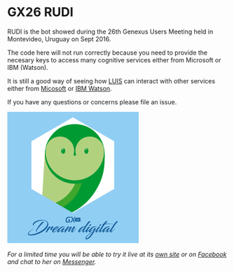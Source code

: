 # GX26 RUDI

RUDI is the bot showed during the 26th Genexus Users Meeting held in Montevideo, Uruguay on Sept 2016.

The code here will not run correctly because you need to provide the necesary keys to access many cognitive services either from Microsoft or IBM (Watson).

It is still a good way of seeing how [LUIS](luis.ai/) can interact with other services either from [Micosoft](https://www.microsoft.com/cognitive-services) or [IBM Watson](http://www.ibm.com/watson/).

If you have any questions or concerns please file an issue.

<img src="res//RUDIGX26.png" alt="GX26 RUDI" height="300">

_For a limited time you will be able to try it live at its [own site](http://gxrudi.azurewebsites.net/) or on [Facebook](facebook.com/gxrudi) and chat to her on [Messenger](https://www.messenger.com/t/gxrudi)._
